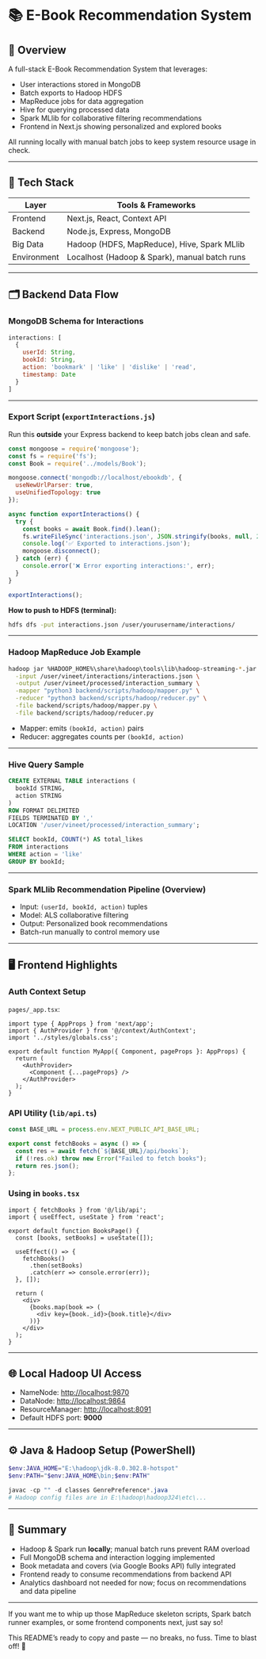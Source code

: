 # 📚 E-Book Recommendation System

## 🎯 Overview

A full-stack E-Book Recommendation System that leverages:

- User interactions stored in MongoDB  
- Batch exports to Hadoop HDFS  
- MapReduce jobs for data aggregation  
- Hive for querying processed data  
- Spark MLlib for collaborative filtering recommendations  
- Frontend in Next.js showing personalized and explored books  

All running locally with manual batch jobs to keep system resource usage in check.

---

## 🧰 Tech Stack

| Layer     | Tools & Frameworks                                  |
| --------- | ------------------------------------------------- |
| Frontend  | Next.js, React, Context API                        |
| Backend   | Node.js, Express, MongoDB                          |
| Big Data  | Hadoop (HDFS, MapReduce), Hive, Spark MLlib       |
| Environment | Localhost (Hadoop & Spark), manual batch runs   |

---

## 🗂️ Backend Data Flow

### MongoDB Schema for Interactions

~~~js
interactions: [
  {
    userId: String,
    bookId: String,
    action: 'bookmark' | 'like' | 'dislike' | 'read',
    timestamp: Date
  }
]
~~~

---

### Export Script (`exportInteractions.js`)

Run this **outside** your Express backend to keep batch jobs clean and safe.

~~~js
const mongoose = require('mongoose');
const fs = require('fs');
const Book = require('../models/Book');

mongoose.connect('mongodb://localhost/ebookdb', {
  useNewUrlParser: true,
  useUnifiedTopology: true
});

async function exportInteractions() {
  try {
    const books = await Book.find().lean();
    fs.writeFileSync('interactions.json', JSON.stringify(books, null, 2));
    console.log('✅ Exported to interactions.json');
    mongoose.disconnect();
  } catch (err) {
    console.error('❌ Error exporting interactions:', err);
  }
}

exportInteractions();
~~~

**How to push to HDFS (terminal):**

~~~bash
hdfs dfs -put interactions.json /user/yourusername/interactions/
~~~

---

### Hadoop MapReduce Job Example

~~~bash
hadoop jar %HADOOP_HOME%\share\hadoop\tools\lib\hadoop-streaming-*.jar \
  -input /user/vineet/interactions/interactions.json \
  -output /user/vineet/processed/interaction_summary \
  -mapper "python3 backend/scripts/hadoop/mapper.py" \
  -reducer "python3 backend/scripts/hadoop/reducer.py" \
  -file backend/scripts/hadoop/mapper.py \
  -file backend/scripts/hadoop/reducer.py
~~~

- Mapper: emits `(bookId, action)` pairs  
- Reducer: aggregates counts per `(bookId, action)`  

---

### Hive Query Sample

~~~sql
CREATE EXTERNAL TABLE interactions (
  bookId STRING,
  action STRING
)
ROW FORMAT DELIMITED
FIELDS TERMINATED BY ','
LOCATION '/user/vineet/processed/interaction_summary';

SELECT bookId, COUNT(*) AS total_likes
FROM interactions
WHERE action = 'like'
GROUP BY bookId;
~~~

---

### Spark MLlib Recommendation Pipeline (Overview)

- Input: `(userId, bookId, action)` tuples  
- Model: ALS collaborative filtering  
- Output: Personalized book recommendations  
- Batch-run manually to control memory use  

---

## 🖥️ Frontend Highlights

### Auth Context Setup

`pages/_app.tsx`:

~~~tsx
import type { AppProps } from 'next/app';
import { AuthProvider } from '@/context/AuthContext';
import '../styles/globals.css';

export default function MyApp({ Component, pageProps }: AppProps) {
  return (
    <AuthProvider>
      <Component {...pageProps} />
    </AuthProvider>
  );
}
~~~

### API Utility (`lib/api.ts`)

~~~ts
const BASE_URL = process.env.NEXT_PUBLIC_API_BASE_URL;

export const fetchBooks = async () => {
  const res = await fetch(`${BASE_URL}/api/books`);
  if (!res.ok) throw new Error("Failed to fetch books");
  return res.json();
};
~~~

### Using in `books.tsx`

~~~tsx
import { fetchBooks } from '@/lib/api';
import { useEffect, useState } from 'react';

export default function BooksPage() {
  const [books, setBooks] = useState([]);

  useEffect(() => {
    fetchBooks()
      .then(setBooks)
      .catch(err => console.error(err));
  }, []);

  return (
    <div>
      {books.map(book => (
        <div key={book._id}>{book.title}</div>
      ))}
    </div>
  );
}
~~~

---

## 🌐 Local Hadoop UI Access

- NameNode: [http://localhost:9870](http://localhost:9870)  
- DataNode: [http://localhost:9864](http://localhost:9864)  
- ResourceManager: [http://localhost:8091](http://localhost:8091)  
- Default HDFS port: **9000**

---

## ⚙️ Java & Hadoop Setup (PowerShell)

~~~powershell
$env:JAVA_HOME="E:\hadoop\jdk-8.0.302.8-hotspot"
$env:PATH="$env:JAVA_HOME\bin;$env:PATH"

javac -cp "" -d classes GenrePreference*.java
# Hadoop config files are in E:\hadoop\hadoop324\etc\...
~~~

---

## 🏁 Summary

- Hadoop & Spark run **locally**; manual batch runs prevent RAM overload  
- Full MongoDB schema and interaction logging implemented  
- Book metadata and covers (via Google Books API) fully integrated  
- Frontend ready to consume recommendations from backend API  
- Analytics dashboard not needed for now; focus on recommendations and data pipeline  

---

If you want me to whip up those MapReduce skeleton scripts, Spark batch runner examples, or some frontend components next, just say so!

This README’s ready to copy and paste — no breaks, no fuss. Time to blast off! 🚀
